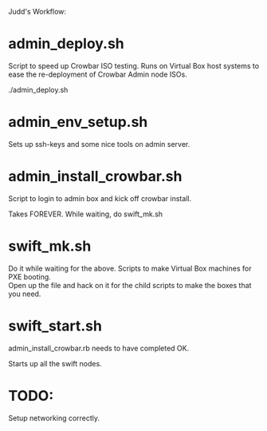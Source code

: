 Judd's Workflow:

admin_deploy.sh
===============

Script to speed up Crowbar ISO testing.  Runs on Virtual Box host systems to ease the re-deployment of Crowbar Admin node ISOs.

./admin_deploy.sh <GLOB OF TARGET VM> <path to ISO>

admin_env_setup.sh
==================

Sets up ssh-keys and some nice tools on admin server.

admin_install_crowbar.sh
================

Script to login to admin box and kick off crowbar install.

Takes FOREVER. While waiting, do swift_mk.sh

swift_mk.sh
===========

Do it while waiting for the above.
Scripts to make Virtual Box machines for PXE booting.  
Open up the file and hack on it for the child scripts to make the
boxes that you need.

swift_start.sh
==============

admin_install_crowbar.rb needs to have completed OK.

Starts up all the swift nodes.  

TODO:
=====

Setup networking correctly.

